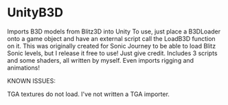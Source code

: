 # UnityB3D
Imports B3D models from Blitz3D into Unity
To use, just place a B3DLoader onto a game object and have an external script call the LoadB3D function on it.
This was originally created for Sonic Journey to be able to load Blitz Sonic levels, but I release it free to use! Just give credit.
Includes 3 scripts and some shaders, all written by myself. Even imports rigging and animations!

KNOWN ISSUES:

TGA textures do not load. I've not written a TGA importer.
